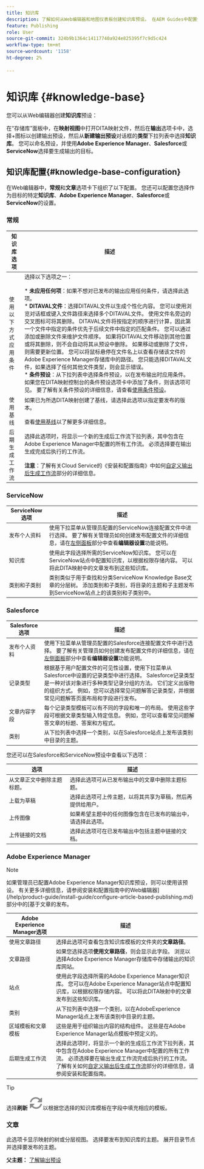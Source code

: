 ```yaml
---
title: 知识库
description: 了解如何从Web编辑器和地图仪表板创建知识库预设。 在AEM Guides中配置知识库输出预设。
feature: Publishing
role: User
source-git-commit: 324b9b1364c14117740a924e825395f7c9d5c424
workflow-type: tm+mt
source-wordcount: '1158'
ht-degree: 2%

---
```


# 知识库 {#knowledge-base}

您可以从Web编辑器创建&#x200B;**知识库**&#x200B;预设：

在“存储库”面板中，在&#x200B;**映射视图**&#x200B;中打开DITA映射文件，然后在&#x200B;**输出**&#x200B;选项卡中，选择+图标以创建输出预设，然后从&#x200B;**新建输出预设**&#x200B;对话框的&#x200B;**类型**&#x200B;下拉列表中选择&#x200B;**知识库**。 您可以命名预设，并使用&#x200B;**Adobe Experience Manager**、**Salesforce**&#x200B;或&#x200B;**ServiceNow**&#x200B;选择要生成输出的目标。




## 知识库配置{#knowledge-base-configuration}


在Web编辑器中，**常规**&#x200B;和&#x200B;**文章**&#x200B;选项卡下组织了以下配置。 您还可以配置您选择作为目标的特定&#x200B;**知识库**、**Adobe Experience Manager**、**Salesforce**&#x200B;或&#x200B;**ServiceNow**&#x200B;的设置。


### 常规

| 知识库选项 | 描述 |
| --- | --- |
| 使用以下方式应用条件 | 选择以下选项之一：<br><br>* **未应用任何项**：如果不想对已发布的输出应用任何条件，请选择此选项。<br>* **DITAVAL文件**：选择DITAVAL文件以生成个性化内容。 您可以使用浏览对话框或键入文件路径来选择多个DITAVAL文件。 使用文件名旁边的交叉图标可将其删除。 DITAVAL文件将按指定的顺序进行计算，因此第一个文件中指定的条件优先于后续文件中指定的匹配条件。 您可以通过添加或删除文件来维护文件顺序。 如果将DITAVAL文件移动到其他位置或将其删除，则不会自动将其从预设中删除。 如果移动或删除了文件，则需要更新位置。 您可以将鼠标悬停在文件名上以查看存储该文件的Adobe Experience Manager存储库中的路径。 您只能选择DITAVAL文件，如果选择了任何其他文件类型，则会显示错误。<br>* **条件预设**：从下拉列表中选择条件预设，以在发布输出时应用条件。 如果您在DITA映射控制台的条件预设选项卡中添加了条件，则该选项可见。 要了解有关条件预设的详细信息，请查看[使用条件预设](generate-output-use-condition-presets.md#id1825FL004PN)。 |
| 使用基线 | 如果已为所选DITA映射创建了基线，请选择此选项以指定要发布的版本。<br><br>查看[使用基线](generate-output-use-baseline-for-publishing.md#id1825FI0J0PF)以了解更多详细信息。 |
| 后期生成工作流 | 选择此选项时，将显示一个新的生成后工作流下拉列表，其中包含在Adobe Experience Manager中配置的所有工作流。 必须选择要在输出生成完成后执行的工作流。<br><br>**注意**：了解有关Cloud Service的《安装和配置指南》中如何[自定义输出后生成工作流](/help/product-guide/cs-install-guide/customize-workflows.md#id17A6GI004Y4)部分的详细信息。 |

### ServiceNow

| ServiceNow选项 | 描述 |
| --- | --- |
| 发布个人资料 | 使用下拉菜单从管理员配置的ServiceNow连接配置文件中进行选择。 要了解有关管理员如何创建发布配置文件的详细信息，请在[左侧面板](./web-editor-features.md#id2051EA0M0HS)部分中查看&#x200B;**编辑器设置**&#x200B;功能说明。 |
| 知识库 | 使用此字段选择所需的ServiceNow知识库。 您可以在ServiceNow站点中配置知识库，以根据权限存储内容。 可以将此DITA映射中的文章发布到这些知识库。 |
| 类别和子类别 | 类别类似于用于查找和分类ServiceNow Knowledge Base文章的分层树。 添加类别和子类别，将目录的主题和子主题发布到ServiceNow站点上的该类别和子类别中。 |

### Salesforce

| Salesforce选项 | 描述 |
| --- | --- |
| 发布个人资料 | 使用下拉菜单从管理员配置的Salesforce连接配置文件中进行选择。 要了解有关管理员如何创建发布配置文件的详细信息，请在[左侧面板](./web-editor-features.md#id2051EA0M0HS)部分中查看&#x200B;**编辑器设置**&#x200B;功能说明。 |
| 记录类型 | 根据基于用户配置文件的可见性设置，使用下拉菜单从Salesforce中设置的记录类型中进行选择。 Salesforce记录类型是一种对该对象进行多种类型记录分组的方法。 它们定义出版物的组织方式。 例如，您可以选择常见问题解答记录类型，并根据常见问题解答页面布局和字段进行发布。 |
| 文章内容字段 | 每个记录类型模板可以有不同的字段和唯一的布局。 使用这些字段可根据文章类型输入特定信息。 例如，您可以查看常见问题解答文章的标题、答案和方程式。 |
| 类别 | 从下拉列表中选择一个类别，以在Salesforce站点上发布该类别中目录的主题。 |

您还可以在Salesforce和ServiceNow预设中查看以下选项：

| 选项 | 描述 |
| --- | --- |
| 从文章正文中删除主题标题。 | 选择此选项可从已发布输出中的文章中删除主题标题。 |
| 上载为草稿 | 选择此选项可上传主题，以将其共享为草稿，然后再提供给用户。 |
| 上传图像 | 如果希望主题中的任何图像包含在已发布的输出中，请选择此选项。 |
| 上传链接的文档 | 选择此选项可在已发布输出中包括主题中链接的文档。 |


### Adobe Experience Manager

>[!NOTE]
>
>如果管理员已配置Adobe Experience Manager知识库预设，则可以使用该预设。 有关更多详细信息，请参阅安装和配置指南中的Web编辑器](/help/product-guide/install-guide/configure-article-based-publishing.md)部分中的[基于文章的发布。

| Adobe Experience Manager选项 | 描述 |
| --- | --- |
| 使用文章路径 | 选择此选项可查看包含知识库模板的文件夹的&#x200B;**文章路径**。 |
| 文章路径 | 如果您选择选项&#x200B;**使用文章路径**，则会显示此字段。 浏览以选择Adobe Experience Manager存储库中存储输出的知识库网站。 |
| 站点 | 使用此字段选择所需的Adobe Experience Manager知识库。 您可以在Adobe Experience Manager站点中配置知识库，以根据权限存储内容。 可以将此DITA映射中的文章发布到这些知识库。 |
| 类别 | 从下拉列表中选择一个类别，以在AdobeExperience Manager站点上发布该类别中目录的主题。 |
| 区域模板和文章模板 | 这些是用于组织输出内容的结构组件。 这些是在Adobe Experience Manager站点模板中预定义的。 |
| 后期生成工作流 | 选择此选项时，将显示一个新的生成后工作流下拉列表，其中包含在Adobe Experience Manager中配置的所有工作流。 必须选择要在输出生成工作流完成后执行的工作流。<br>了解有关如何[自定义输出后生成工作流](/help/product-guide/install-guide/customize-workflows.md#id17A6GI004Y4)部分的详细信息，请参阅安装和配置指南。 |

>[!TIP]
> 
>选择&#x200B;**刷新** ![刷新图标](images/navtitle-refresh-icon.svg)以根据您选择的知识库模板在字段中填充相应的模板。

### 文章

此选项卡显示映射的树或分层视图。 选择要发布到知识库的主题。 展开目录节点并选择要发布的主题。

**父主题：** [了解输出预设](generate-output-understand-presets.md)

